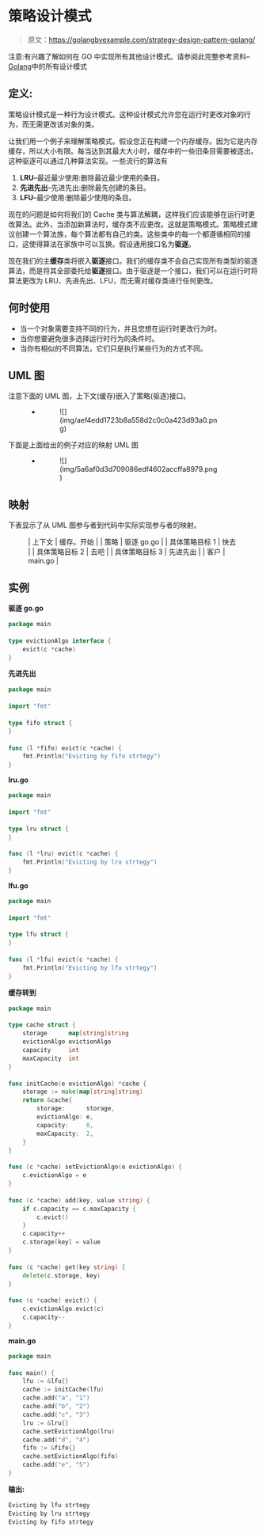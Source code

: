 # 策略设计模式

> 原文：<https://golangbyexample.com/strategy-design-pattern-golang/>

注意:有兴趣了解如何在 GO 中实现所有其他设计模式。请参阅此完整参考资料–[Golang](https://golangbyexample.com/all-design-patterns-golang/)中的所有设计模式

## **定义:**

策略设计模式是一种行为设计模式。这种设计模式允许您在运行时更改对象的行为，而无需更改该对象的类。

让我们用一个例子来理解策略模式。假设您正在构建一个内存缓存。因为它是内存缓存，所以大小有限。每当达到其最大大小时，缓存中的一些旧条目需要被逐出。这种驱逐可以通过几种算法实现。一些流行的算法有

1.  **LRU**–最近最少使用:删除最近最少使用的条目。
2.  **先进先出**–先进先出:删除最先创建的条目。
3.  **LFU**–最少使用:删除最少使用的条目。

现在的问题是如何将我们的 Cache 类与算法解耦，这样我们应该能够在运行时更改算法。此外，当添加新算法时，缓存类不应更改。这就是策略模式。策略模式建议创建一个算法族，每个算法都有自己的类。这些类中的每一个都遵循相同的接口，这使得算法在家族中可以互换。假设通用接口名为**驱逐**。

现在我们的主**缓存**类将嵌入**驱逐**接口。我们的缓存类不会自己实现所有类型的驱逐算法，而是将其全部委托给**驱逐**接口。由于驱逐是一个接口，我们可以在运行时将算法更改为 LRU、先进先出、LFU，而无需对缓存类进行任何更改。

## **何时使用**

*   当一个对象需要支持不同的行为，并且您想在运行时更改行为时。
*   当你想要避免很多选择运行时行为的条件时。
*   当你有相似的不同算法，它们只是执行某些行为的方式不同。

## **UML 图**

注意下面的 UML 图，上下文(缓存)嵌入了策略(驱逐)接口。

<figure class="wp-block-gallery columns-1 is-cropped">

*   <figure>![](img/aef4edd1723b8a558d2c0c0a423d93a0.png)</figure>

</figure>

下面是上面给出的例子对应的映射 UML 图

<figure class="wp-block-gallery columns-1 is-cropped">

*   <figure>![](img/5a6af0d3d709086edf4602accffa8979.png)</figure>

</figure>

## **映射**

下表显示了从 UML 图参与者到代码中实际实现参与者的映射。

<figure class="wp-block-table is-style-stripes">

| 上下文 | 缓存。开始 |
| 策略 | 驱逐 go.go |
| 具体策略目标 1 | 快去 |
| 具体策略目标 2 | 去吧 |
| 具体策略目标 3 | 先进先出 |
| 客户 | main.go |

</figure>

## **实例**

**驱逐 go.go**

```go
package main

type evictionAlgo interface {
    evict(c *cache)
}
```

**先进先出**

```go
package main

import "fmt"

type fifo struct {
}

func (l *fifo) evict(c *cache) {
    fmt.Println("Evicting by fifo strtegy")
}
```

**lru.go**

```go
package main

import "fmt"

type lru struct {
}

func (l *lru) evict(c *cache) {
    fmt.Println("Evicting by lru strtegy")
}
```

**lfu.go**

```go
package main

import "fmt"

type lfu struct {
}

func (l *lfu) evict(c *cache) {
    fmt.Println("Evicting by lfu strtegy")
}
```

**缓存转到**

```go
package main

type cache struct {
    storage      map[string]string
    evictionAlgo evictionAlgo
    capacity     int
    maxCapacity  int
}

func initCache(e evictionAlgo) *cache {
    storage := make(map[string]string)
    return &cache{
        storage:      storage,
        evictionAlgo: e,
        capacity:     0,
        maxCapacity:  2,
    }
}

func (c *cache) setEvictionAlgo(e evictionAlgo) {
    c.evictionAlgo = e
}

func (c *cache) add(key, value string) {
    if c.capacity == c.maxCapacity {
        c.evict()
    }
    c.capacity++
    c.storage[key] = value
}

func (c *cache) get(key string) {
    delete(c.storage, key)
}

func (c *cache) evict() {
    c.evictionAlgo.evict(c)
    c.capacity--
}
```

**main.go**

```go
package main

func main() {
    lfu := &lfu{}
    cache := initCache(lfu)
    cache.add("a", "1")
    cache.add("b", "2")
    cache.add("c", "3")
    lru := &lru{}
    cache.setEvictionAlgo(lru)
    cache.add("d", "4")
    fifo := &fifo{}
    cache.setEvictionAlgo(fifo)
    cache.add("e", "5")
}
```

**输出:**

```go
Evicting by lfu strtegy
Evicting by lru strtegy
Evicting by fifo strtegy
```